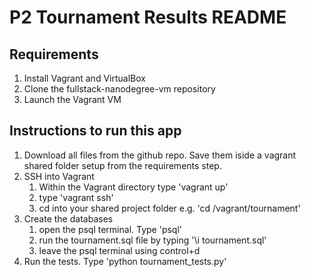 P2 Tournament Results README
============================

Requirements
------------
1. Install Vagrant and VirtualBox
2. Clone the fullstack-nanodegree-vm repository
3. Launch the Vagrant VM

Instructions to run this app
----------------------------
1. Download all files from the github repo. Save them iside a vagrant shared folder setup from the requirements step.
2. SSH into Vagrant
	1. Within the Vagrant directory type 'vagrant up'
	2. type 'vagrant ssh'
	3. cd into your shared project folder e.g. 'cd /vagrant/tournament'
3. Create the databases
	1. open the psql terminal. Type 'psql'
	2. run the tournament.sql file by typing '\i tournament.sql'
	3. leave the psql terminal using control+d
4. Run the tests. Type 'python tournament_tests.py'